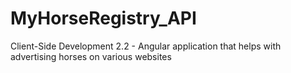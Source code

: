 # MyHorseRegistry_API
Client-Side Development 2.2 - Angular application that helps with advertising horses on various websites
